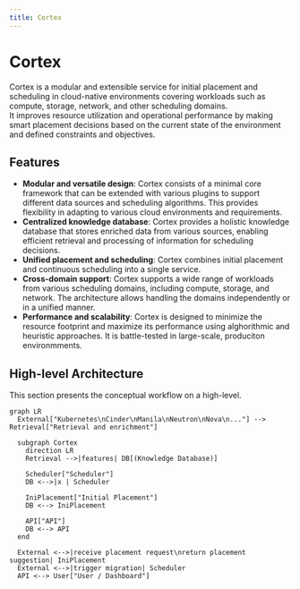 ```yaml
---
title: Cortex
---
```


# Cortex

Cortex is a modular and extensible service for initial placement and scheduling in cloud-native environments covering workloads such as compute, storage, network, and other scheduling domains.  
It improves resource utilization and operational performance by making smart placement decisions based on the current state of the environment and defined constraints and objectives.

## Features

- **Modular and versatile design**: Cortex consists of a minimal core framework that can be extended with various plugins to support different data sources and scheduling algorithms. This provides flexibility in adapting to various cloud environments and requirements.
- **Centralized knowledge database**: Cortex provides a holistic knowledge database that stores enriched data from various sources, enabling efficient retrieval and processing of information for scheduling decisions.
- **Unified placement and scheduling**: Cortex combines initial placement and continuous scheduling into a single service.
- **Cross-domain support**: Cortex supports a wide range of workloads from various scheduling domains, including compute, storage, and network. The architecture allows handling the domains independently or in a unified manner.
- **Performance and scalability**: Cortex is designed to minimize the resource footprint and maximize its performance using alghorithmic and heuristic approaches. It is battle-tested in large-scale, produciton environmments.

## High-level Architecture

This section presents the conceptual workflow on a high-level.


```mermaid
graph LR
  External["Kubernetes\nCinder\nManila\nNeutron\nNova\n..."] --> Retrieval["Retrieval and enrichment"]

  subgraph Cortex
    direction LR
    Retrieval -->|features| DB[(Knowledge Database)]

    Scheduler["Scheduler"]
    DB <-->|x | Scheduler
    
    IniPlacement["Initial Placement"]
    DB <--> IniPlacement

    API["API"]
    DB <--> API
  end

  External <-->|receive placement request\nreturn placement suggestion| IniPlacement
  External <-->|trigger migration| Scheduler
  API <--> User["User / Dashboard"]
```